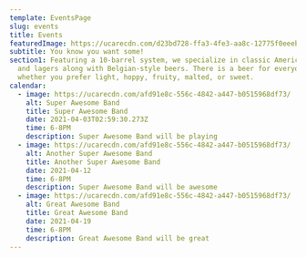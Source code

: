 ```yaml
---
template: EventsPage
slug: events
title: Events
featuredImage: https://ucarecdn.com/d23bd728-ffa3-4fe3-aa8c-12775f0eeebf/
subtitle: You know you want some!
section1: Featuring a 10-barrel system, we specialize in classic American ales
  and lagers along with Belgian-style beers. There is a beer for everyone -
  whether you prefer light, hoppy, fruity, malted, or sweet.
calendar:
  - image: https://ucarecdn.com/afd91e8c-556c-4842-a447-b0515968df73/
    alt: Super Awesome Band
    title: Super Awesome Band
    date: 2021-04-03T02:59:30.273Z
    time: 6-8PM
    description: Super Awesome Band will be playing
  - image: https://ucarecdn.com/afd91e8c-556c-4842-a447-b0515968df73/
    alt: Another Super Awesome Band
    title: Another Super Awesome Band
    date: 2021-04-12
    time: 6-8PM
    description: Super Awesome Band will be awesome
  - image: https://ucarecdn.com/afd91e8c-556c-4842-a447-b0515968df73/
    alt: Great Awesome Band
    title: Great Awesome Band
    date: 2021-04-19
    time: 6-8PM
    description: Great Awesome Band will be great
---
```


